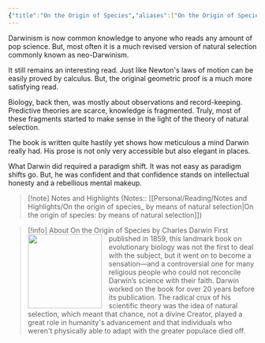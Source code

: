 ```yaml
---
{"title":"On the Origin of Species","aliases":["On the Origin of Species"],"authors":["Charles Darwin"],"publisher":"Penguin Classics","publish":"2013-09-02","pages":480,"isbn10":"1101487763","isbn13":"9780451529060","rating":"4.5","reviewed":false,"cover":"https://images-na.ssl-images-amazon.com/images/S/compressed.photo.goodreads.com/books/1348735224i/10864217.jpg","read_count":1,"tags":["book","Evolution","biology"],"log":[{"status":"Read","timestamp":"2025-03-02T01:32:02+06:00"},{"status":"In Progress","timestamp":"2025-01-08T21:06:25+06:00"},{"status":"To Read","timestamp":"2025-01-08T21:03:30+06:00"}],"created":"2025-01-08T21:03:30+06:00","updated":"2025-03-04T17:02:8:04+06:00","status":"Read","dg-publish":true,"dg-note-icon":2,"dg-path":"Reading/Books/Read/On the Origin of Species by Charles Darwin.md","permalink":"/reading/books/read/on-the-origin-of-species-by-charles-darwin/","dgPassFrontmatter":true,"noteIcon":2}
---
```


Darwinism is now common knowledge to anyone who reads any amount of pop science. But, most often it is a much revised version of natural selection commonly known as neo-Darwinism.

It still remains an interesting read. Just like Newton's laws of motion can be easily proved by calculus. But, the original geometric proof is a much more satisfying read.

Biology, back then, was mostly about observations and record-keeping. Predictive theories are scarce, knowledge is fragmented. Truly, most of these fragments started to make sense in the light of the theory of natural selection.

The book is written quite hastily yet shows how meticulous a mind Darwin really had. His prose is not only very accessible but also elegant in places.

What Darwin did required a paradigm shift. It was not easy as paradigm shifts go. But, he was confident and that confidence stands on intellectual honesty and a rebellious mental makeup.

> [!note] Notes and Highlights
> (Notes:: [[Personal/Reading/Notes and Highlights/On the origin of species_ by means of natural selection\|On the origin of species: by means of natural selection]])

> [!info] About On the Origin of Species by Charles Darwin
> <img src="https://images-na.ssl-images-amazon.com/images/S/compressed.photo.goodreads.com/books/1348735224i/10864217.jpg" style="float: left; width: 150px; height: auto; margin-right: 1em;" /> First published in 1859, this landmark book on evolutionary biology was not the first to deal with the subject, but it went on to become a sensation—and a controversial one for many religious people who could not reconcile Darwin’s science with their faith. Darwin worked on the book for over 20 years before its publication. The radical crux of his scientific theory was the idea of natural selection, which meant that chance, not a divine Creator, played a great role in humanity's advancement and that individuals who weren't physically able to adapt with the greater populace died off.